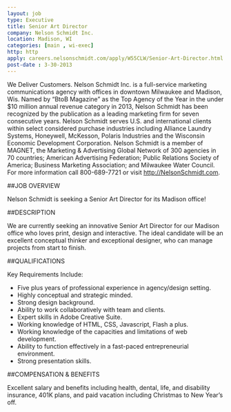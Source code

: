```yaml
---
layout: job
type: Executive
title: Senior Art Director
company: Nelson Schmidt Inc.
location: Madison, WI
categories: [main , wi-exec]
http: http
apply: careers.nelsonschmidt.com/apply/W55CLW/Senior-Art-Director.html
post-date : 3-30-2013
---
```


We Deliver Customers. Nelson Schmidt Inc. is a full-service marketing communications agency with offices in downtown Milwaukee and Madison, Wis. Named by “BtoB Magazine” as the Top Agency of the Year in the under $10 million annual revenue category in 2013, Nelson Schmidt has been recognized by the publication as a leading marketing firm for seven consecutive years. Nelson Schmidt serves U.S. and international clients within select considered purchase industries including Alliance Laundry Systems, Honeywell, McKesson, Polaris Industries and the Wisconsin Economic Development Corporation. Nelson Schmidt is a member of MAGNET, the Marketing & Advertising Global Network of 300 agencies in 70 countries; American Advertising Federation; Public Relations Society of America; Business Marketing Association; and Milwaukee Water Council. For more information call 800-689-7721 or visit <http://NelsonSchmidt.com>.

##JOB OVERVIEW

Nelson Schmidt is seeking a Senior Art Director for its Madison office!

##DESCRIPTION

We are currently seeking an innovative Senior Art Director for our Madison office who loves print, design and interactive. The ideal candidate will be an excellent conceptual thinker and exceptional designer, who can manage projects from start to finish.

##QUALIFICATIONS

Key Requirements Include:

* Five plus years of professional experience in agency/design setting.
* Highly conceptual and strategic minded.
* Strong design background.
* Ability to work collaboratively with team and clients.
* Expert skills in Adobe Creative Suite.
* Working knowledge of HTML, CSS, Javascript, Flash a plus.
* Working knowledge of the capacities and limitations of web development.
* Ability to function effectively in a fast-paced entrepreneurial environment.
* Strong presentation skills.

##COMPENSATION & BENEFITS

Excellent salary and benefits including health, dental, life, and disability insurance, 401K plans, and paid vacation including Christmas to New Year’s off.